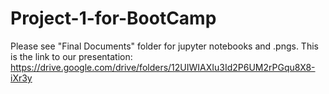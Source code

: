 # Project-1-for-BootCamp

Please see "Final Documents" folder for jupyter notebooks and .pngs.
This is the link to our presentation: https://drive.google.com/drive/folders/12UIWIAXIu3Id2P6UM2rPGqu8X8-iXr3y
